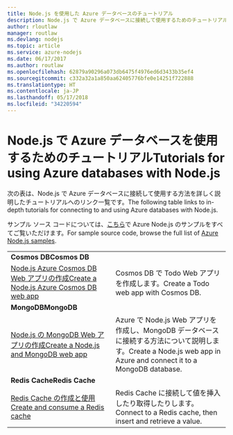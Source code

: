 ```yaml
---
title: Node.js を使用した Azure データベースのチュートリアル
description: Node.js で Azure データベースに接続して使用するためのチュートリアル。
author: rloutlaw
manager: routlaw
ms.devlang: nodejs
ms.topic: article
ms.service: azure-nodejs
ms.date: 06/17/2017
ms.author: routlaw
ms.openlocfilehash: 62879a90296a073db6475f4976ed6d3433b35ef4
ms.sourcegitcommit: c332a32a1a850aa62405776bfe0e14251f722888
ms.translationtype: HT
ms.contentlocale: ja-JP
ms.lasthandoff: 05/17/2018
ms.locfileid: "34220594"
---
```

# <a name="tutorials-for-using-azure-databases-with-nodejs"></a><span data-ttu-id="4508f-103">Node.js で Azure データベースを使用するためのチュートリアル</span><span class="sxs-lookup"><span data-stu-id="4508f-103">Tutorials for using Azure databases with Node.js</span></span>

<span data-ttu-id="4508f-104">次の表は、Node.js で Azure データベースに接続して使用する方法を詳しく説明したチュートリアルへのリンク一覧です。</span><span class="sxs-lookup"><span data-stu-id="4508f-104">The following table links to in-depth tutorials for connecting to and using Azure databases with Node.js.</span></span> 

<span data-ttu-id="4508f-105">サンプル ソース コードについては、[こちら](https://azure.microsoft.com/resources/samples/?term=nodejs)で Azure Node.js のサンプルをすべてご覧いただけます。</span><span class="sxs-lookup"><span data-stu-id="4508f-105">For sample source code, browse the full list of [Azure Node.js samples](https://azure.microsoft.com/resources/samples/?term=nodejs).</span></span>

| | |
|---|---|
| <span data-ttu-id="4508f-106">**Cosmos DB**</span><span class="sxs-lookup"><span data-stu-id="4508f-106">**Cosmos DB**</span></span> ||
| [<span data-ttu-id="4508f-107">Node.js Azure Cosmos DB Web アプリの作成</span><span class="sxs-lookup"><span data-stu-id="4508f-107">Create a Node.js Azure Cosmos DB web app</span></span>](http://docs.microsoft.com/azure/documentdb/documentdb-nodejs-application?toc=/azure/node/toc.json&bc=/azure/node/toc.json) | <span data-ttu-id="4508f-108">Cosmos DB で Todo Web アプリを作成します。</span><span class="sxs-lookup"><span data-stu-id="4508f-108">Create a Todo web app with Cosmos DB.</span></span>  |
| <span data-ttu-id="4508f-109">**MongoDB**</span><span class="sxs-lookup"><span data-stu-id="4508f-109">**MongoDB**</span></span> ||
| [<span data-ttu-id="4508f-110">Node.js の MongoDB Web アプリの作成</span><span class="sxs-lookup"><span data-stu-id="4508f-110">Create a Node.js and MongoDB web app</span></span>](http://docs.microsoft.com/azure/app-service-web/app-service-web-tutorial-nodejs-mongodb-app?toc=/azure/node/toc.json&bc=/azure/node/toc.json) | <span data-ttu-id="4508f-111">Azure で Node.js Web アプリを作成し、MongoDB データベースに接続する方法について説明します。</span><span class="sxs-lookup"><span data-stu-id="4508f-111">Create a Node.js web app in Azure and connect it to a MongoDB database.</span></span>  |
| <span data-ttu-id="4508f-112">**Redis Cache**</span><span class="sxs-lookup"><span data-stu-id="4508f-112">**Redis Cache**</span></span> | |
| [<span data-ttu-id="4508f-113">Redis Cache の作成と使用</span><span class="sxs-lookup"><span data-stu-id="4508f-113">Create and consume a Redis cache</span></span>](http://docs.microsoft.com/azure/redis-cache/cache-nodejs-get-started?toc=/azure/node/toc.json&bc=/azure/node/toc.json) | <span data-ttu-id="4508f-114">Redis Cache に接続して値を挿入したり取得したりします。</span><span class="sxs-lookup"><span data-stu-id="4508f-114">Connect to a Redis cache, then insert and retrieve a value.</span></span>
